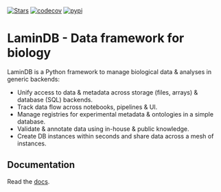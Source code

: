 [![Stars](https://img.shields.io/github/stars/laminlabs/lamindb?logo=GitHub&color=yellow)](https://github.com/laminlabs/lamindb)
[![codecov](https://codecov.io/gh/laminlabs/lamindb/branch/main/graph/badge.svg?token=VKMRJ7OWR3)](https://codecov.io/gh/laminlabs/lamindb)
[![pypi](https://img.shields.io/pypi/v/lamindb?color=blue&label=pypi%20package)](https://pypi.org/project/lamindb)

# LaminDB - Data framework for biology

LaminDB is a Python framework to manage biological data & analyses in generic backends:

- Unify access to data & metadata across storage (files, arrays) & database (SQL) backends.
- Track data flow across notebooks, pipelines & UI.
- Manage registries for experimental metadata & ontologies in a simple database.
- Validate & annotate data using in-house & public knowledge.
- Create DB instances within seconds and share data across a mesh of instances.

## Documentation

Read the [docs](https://lamin.ai/docs).
